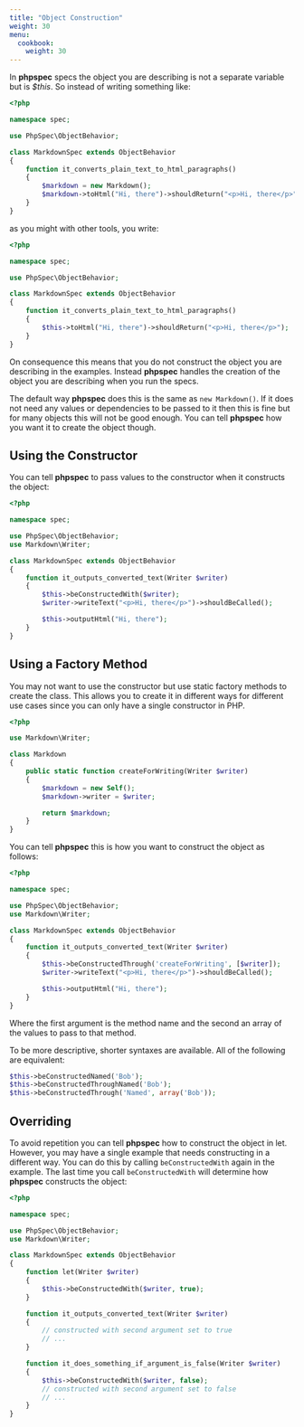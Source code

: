 ```yaml
---
title: "Object Construction"
weight: 30
menu:
  cookbook:
    weight: 30
---
```


In **phpspec** specs the object you are describing is not a separate
variable but is _\$this_. So instead of writing something like:

```php
<?php

namespace spec;

use PhpSpec\ObjectBehavior;

class MarkdownSpec extends ObjectBehavior
{
    function it_converts_plain_text_to_html_paragraphs()
    {
        $markdown = new Markdown();
        $markdown->toHtml("Hi, there")->shouldReturn("<p>Hi, there</p>");
    }
}
```

as you might with other tools, you write:

```php
<?php

namespace spec;

use PhpSpec\ObjectBehavior;

class MarkdownSpec extends ObjectBehavior
{
    function it_converts_plain_text_to_html_paragraphs()
    {
        $this->toHtml("Hi, there")->shouldReturn("<p>Hi, there</p>");
    }
}
```

On consequence this means that you do not construct the object you are
describing in the examples. Instead **phpspec** handles the creation of
the object you are describing when you run the specs.

The default way **phpspec** does this is the same as `new Markdown()`.
If it does not need any values or dependencies to be passed to it then
this is fine but for many objects this will not be good enough. You can
tell **phpspec** how you want it to create the object though.

Using the Constructor
---------------------

You can tell **phpspec** to pass values to the constructor when it
constructs the object:

```php
<?php

namespace spec;

use PhpSpec\ObjectBehavior;
use Markdown\Writer;

class MarkdownSpec extends ObjectBehavior
{
    function it_outputs_converted_text(Writer $writer)
    {
        $this->beConstructedWith($writer);
        $writer->writeText("<p>Hi, there</p>")->shouldBeCalled();

        $this->outputHtml("Hi, there");
    }
}
```

Using a Factory Method
----------------------

You may not want to use the constructor but use static factory methods
to create the class. This allows you to create it in different ways for
different use cases since you can only have a single constructor in PHP.

```php
<?php

use Markdown\Writer;

class Markdown
{
    public static function createForWriting(Writer $writer)
    {
        $markdown = new Self();
        $markdown->writer = $writer;

        return $markdown;
    }
}
```

You can tell **phpspec** this is how you want to construct the object as
follows:

```php
<?php

namespace spec;

use PhpSpec\ObjectBehavior;
use Markdown\Writer;

class MarkdownSpec extends ObjectBehavior
{
    function it_outputs_converted_text(Writer $writer)
    {
        $this->beConstructedThrough('createForWriting', [$writer]);
        $writer->writeText("<p>Hi, there</p>")->shouldBeCalled();

        $this->outputHtml("Hi, there");
    }
}
```

Where the first argument is the method name and the second an array of
the values to pass to that method.

To be more descriptive, shorter syntaxes are available. All of the
following are equivalent:

```php
$this->beConstructedNamed('Bob');
$this->beConstructedThroughNamed('Bob');
$this->beConstructedThrough('Named', array('Bob'));
```

Overriding
----------

To avoid repetition you can tell **phpspec** how to construct the object
in let. However, you may have a single example that needs constructing
in a different way. You can do this by calling `beConstructedWith` again
in the example. The last time you call `beConstructedWith` will
determine how **phpspec** constructs the object:

```php
<?php

namespace spec;

use PhpSpec\ObjectBehavior;
use Markdown\Writer;

class MarkdownSpec extends ObjectBehavior
{
    function let(Writer $writer)
    {
        $this->beConstructedWith($writer, true);
    }

    function it_outputs_converted_text(Writer $writer)
    {
        // constructed with second argument set to true
        // ...
    }

    function it_does_something_if_argument_is_false(Writer $writer)
    {
        $this->beConstructedWith($writer, false);
        // constructed with second argument set to false
        // ...
    }
}
```

